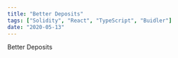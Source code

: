 ```yaml
---
title: "Better Deposits"
tags: ["Solidity", "React", "TypeScript", "Buidler"]
date: "2020-05-13"
---
```


Better Deposits
